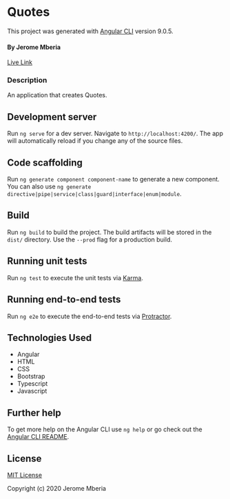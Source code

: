 # Quotes

This project was generated with [Angular CLI](https://github.com/angular/angular-cli) version 9.0.5.

#### By Jerome Mberia

[Live Link](https://jeromemberia.github.io/Quotes/src/)

### Description
An application that creates Quotes.

## Development server

Run `ng serve` for a dev server. Navigate to `http://localhost:4200/`. The app will automatically reload if you change any of the source files.

## Code scaffolding

Run `ng generate component component-name` to generate a new component. You can also use `ng generate directive|pipe|service|class|guard|interface|enum|module`.

## Build

Run `ng build` to build the project. The build artifacts will be stored in the `dist/` directory. Use the `--prod` flag for a production build.

## Running unit tests

Run `ng test` to execute the unit tests via [Karma](https://karma-runner.github.io).

## Running end-to-end tests

Run `ng e2e` to execute the end-to-end tests via [Protractor](http://www.protractortest.org/).

## Technologies Used

* Angular
* HTML
* CSS
* Bootstrap
* Typescript
* Javascript

## Further help

To get more help on the Angular CLI use `ng help` or go check out the [Angular CLI README](https://github.com/angular/angular-cli/blob/master/README.md).

## License

[MIT License](https://github.com/JeromeMberia/Quotes/blob/master/LICENSE)

Copyright (c) 2020 Jerome Mberia
